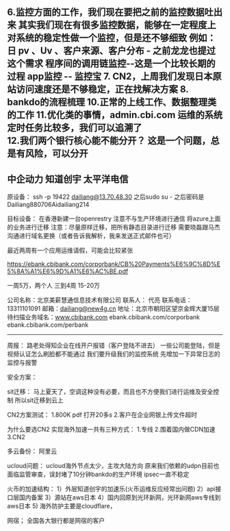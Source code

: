 
6.监控方面的工作，我们现在要把之前的监控数据吐出来 
  其实我们现在有很多监控数据，能够在一定程度上对系统的稳定性做一个监控，但是还不够细致
  例如：日 pv 、Uv 、客户来源、客户分布 - 之前龙龙也提过这个需求
  程序间的调用链监控--这是一个比较长期的过程
  app监控 -- 监控宝
7. CN2，上周我们发现日本原站访问速度还是不够稳定，正在找解决方案
8. bankdo的流程梳理
10.正常的上线工作、数据整理类的工作
11.优化类的事情，admin.cbi.com 运维的系统定时任务比较多，我们可以追溯了  
12.我们两个银行核心能不能分开？ 这是一个问题，总是有风险，可以分开
---------------------------------------------------------------
中企动力
知道创宇
太平洋电信
--------------------------------------------------------------
原设备：
ssh -p 19422 dailiang@13.70.48.30
之后sudo su - 
之后密码是 Dailiang880706Aidailiang214

目标设备：
在香港新建一台openrestry
注意不与生产环境进行通信
将azure上面的业务进行迁移
注意：尽量原样迁移，把所有静态目录进行迁移
需要晓磊跟马杰沟通进行域名更换（或者告诉我解析，我来发送正式邮件也可）


最近两周有一个应用运维请假，可能会比较紧张


https://ebank.cbibank.com/corporbank/CB%20Payments%E6%9C%8D%E5%8A%A1%E6%9D%A1%E6%AC%BE.pdf


一周5万，两个人
三到4周
15-20万

公司名称：北京美薪慧通信息技术有限公司
联系人： 代亮
联系电话：13311101091
邮箱：dailiang@new4g.cn
地址：北京市朝阳区望京金辉大厦15层
待扫描业务域名：www.cbibank.com ebank.cbibank.com/corporbank  ebank.cbibank.com/perbank

--------------------------------------
周报：
路老处得知企业在线开户报错（客户登陆不进去）
一些公司能登陆，但是视频认证怎么刷脸都不能通过
我们要升级我们的监控系统
先增加一下异常日志的监控与报警



安全方案：





sit迁移：
马上夏天了，空调这种没有必要，而且也不方便我们进行运维及安全控制
所以sit迁移到云上


CN2方案测试：
1.800K pdf 打开20多s
2.客户在企业网银上传文件超时


为什么要选CN2
实现海外加速一共有三种方式：
1.专线
2.围着国内做CDN加速
3.CN2


多云备份：
阿里云



ucloud问题：
ucloud海外节点太少，主攻大陆方向
原来我们依赖的udpn目前也面临监管审查，误封堵了10分钟bankdo的生产环境
ipsec一直不稳定


火币的加速结构：
1）外层知道创宇的加速乐(火币运维反应经常出问题)
2）api接口层国内备案
3）源站在aws日本
4）国内回原到光环新网，光环新网aws专线到aws日本
5) 海外防护主要是cloudflare，


网宿；
全国各大银行都是网宿的客户











